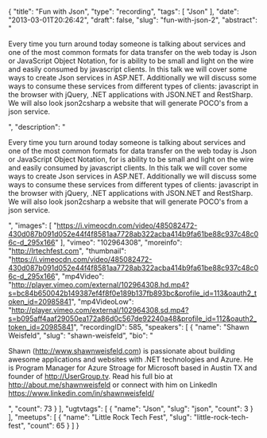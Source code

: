 {
  "title": "Fun with Json",
  "type": "recording",
  "tags": [
    "Json"
  ],
  "date": "2013-03-01T20:26:42",
  "draft": false,
  "slug": "fun-with-json-2",
  "abstract": "<p>Every time you turn around today someone is talking about services and one of the most common formats for data transfer on the web today is Json or JavaScript Object Notation, for is ability to be small and light on the wire and easily consumed by javascript clients. In this talk we will cover some ways to create Json services in ASP.NET. Additionally we will discuss some ways to consume these services from different types of clients: javascript in the browser with jQuery, .NET applications with JSON.NET and RestSharp. We will also look json2csharp a website that will generate POCO's from a json service.</p>",
  "description": "<p>Every time you turn around today someone is talking about services and one of the most common formats for data transfer on the web today is Json or JavaScript Object Notation, for is ability to be small and light on the wire and easily consumed by javascript clients. In this talk we will cover some ways to create Json services in ASP.NET. Additionally we will discuss some ways to consume these services from different types of clients: javascript in the browser with jQuery, .NET applications with JSON.NET and RestSharp. We will also look json2csharp a website that will generate POCO's from a json service.</p>",
  "images": [
    "https://i.vimeocdn.com/video/485082472-430d087b091d052e44f4f8581aa7728ab322acba414b9fa61be88c937c48c06c-d_295x166"
  ],
  "vimeo": "102964308",
  "moreinfo": "http://lrtechfest.com",
  "thumbnail": "https://i.vimeocdn.com/video/485082472-430d087b091d052e44f4f8581aa7728ab322acba414b9fa61be88c937c48c06c-d_295x166",
  "mp4Video": "http://player.vimeo.com/external/102964308.hd.mp4?s=bc84b650042b149387ef4f8f0e189b137fb893bc&profile_id=113&oauth2_token_id=20985841",
  "mp4VideoLow": "http://player.vimeo.com/external/102964308.sd.mp4?s=b095aff4aaf29050ea172a86d0c567de92240a48&profile_id=112&oauth2_token_id=20985841",
  "recordingID": 585,
  "speakers": [
    {
      "name": "Shawn Weisfeld",
      "slug": "shawn-weisfeld",
      "bio": "<p>Shawn (http://www.shawnweisfeld.com) is passionate about building awesome applications and websites with .NET technologies and Azure. He is Program Manager for Azure Stroage for Microsoft based in Austin TX and founder of http://UserGroup.tv. Read his full bio at http://about.me/shawnweisfeld or connect with him on LinkedIn https://www.linkedin.com/in/shawnweisfeld/</p>",
      "count": 73
    }
  ],
  "ugtvtags": [
    {
      "name": "Json",
      "slug": "json",
      "count": 3
    }
  ],
  "meetups": [
    {
      "name": "Little Rock Tech Fest",
      "slug": "little-rock-tech-fest",
      "count": 65
    }
  ]
}